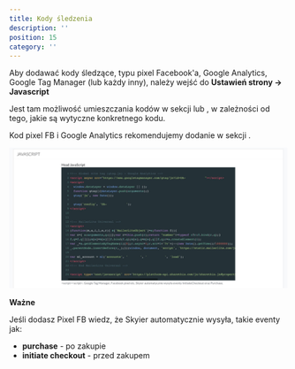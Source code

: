 ```yaml
---
title: Kody śledzenia
description: ''
position: 15
category: ''
---
```


Aby dodawać kody śledzące, typu pixel Facebook'a, Google Analytics, Google Tag Manager (lub każdy inny), należy wejść do **Ustawień strony -> Javascript**

Jest tam możliwość umieszczania kodów w sekcji <head> lub <body>, w zależności od tego, jakie są wytyczne konkretnego kodu.

Kod pixel FB i Google Analytics rekomendujemy dodanie w sekcji <head>.

<img src="/img/screen-javascript.jpg" alt=""/>

**Ważne** 

Jeśli dodasz Pixel FB wiedz, że Skyier automatycznie wysyła, takie eventy jak:

* **purchase** - po zakupie
* **initiate checkout** - przed zakupem